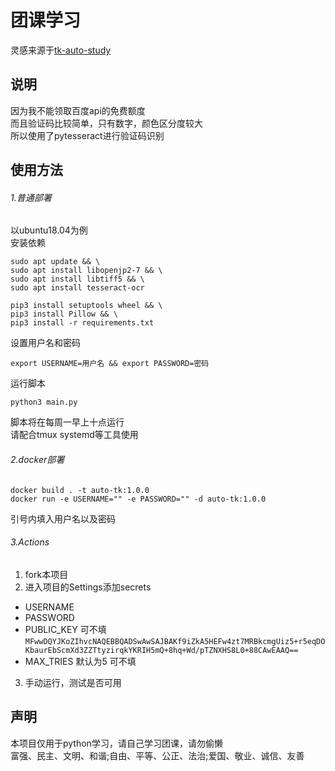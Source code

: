 # 团课学习
灵感来源于[tk-auto-study](https://github.com/838239178/tk-auto-study)
## 说明
因为我不能领取百度api的免费额度  
而且验证码比较简单，只有数字，颜色区分度较大  
所以使用了pytesseract进行验证码识别
## 使用方法
###### 1.普通部署
以ubuntu18.04为例  
安装依赖
```
sudo apt update && \
sudo apt install libopenjp2-7 && \
sudo apt install libtiff5 && \
sudo apt install tesseract-ocr
```
```
pip3 install setuptools wheel && \
pip3 install Pillow && \
pip3 install -r requirements.txt
```
设置用户名和密码
```
export USERNAME=用户名 && export PASSWORD=密码
```
运行脚本
```
python3 main.py
```
脚本将在每周一早上十点运行  
请配合tmux systemd等工具使用
###### 2.docker部署
```
docker build . -t auto-tk:1.0.0
docker run -e USERNAME="" -e PASSWORD="" -d auto-tk:1.0.0
```
引号内填入用户名以及密码
###### 3.Actions
1. fork本项目
2. 进入项目的Settings添加secrets
- USERNAME
- PASSWORD
- PUBLIC_KEY 可不填
```MFwwDQYJKoZIhvcNAQEBBQADSwAwSAJBAKf9iZkA5HEFw4zt7MRBkcmgUiz5+r5eqDOKbaurEbScmXd3ZZTtyzirqkYKRIH5mQ+8hq+Wd/pTZNXHS8L0+88CAwEAAQ==```
- MAX_TRIES 默认为5 可不填
3. 手动运行，测试是否可用

## 声明
本项目仅用于python学习，请自己学习团课，请勿偷懒  
富强、民主、文明、和谐;自由、平等、公正、法治;爱国、敬业、诚信、友善